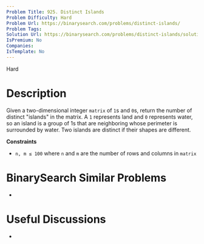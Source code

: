 ```yaml
---
Problem Title: 925. Distinct Islands
Problem Difficulty: Hard
Problem Url: https://binarysearch.com/problems/distinct-islands/
Problem Tags: 
Solution Url: https://binarysearch.com/problems/distinct-islands/solutions/
IsPremium: No
Companies: 
IsTemplate: No
---
```


<span style="color: ;">Hard</span>

# Description

Given a two-dimensional integer `matrix` of `1`s and `0`s, return the number of distinct "islands" in the matrix. A `1` represents land and `0` represents water, so an island is a group of 1s that are neighboring whose perimeter is surrounded by water. Two islands are distinct if their shapes are different.

**Constraints**
- `n, m ≤ 100` where `n` and `m` are the number of rows and columns in `matrix`

# BinarySearch Similar Problems

- []()

# Useful Discussions

- []()
